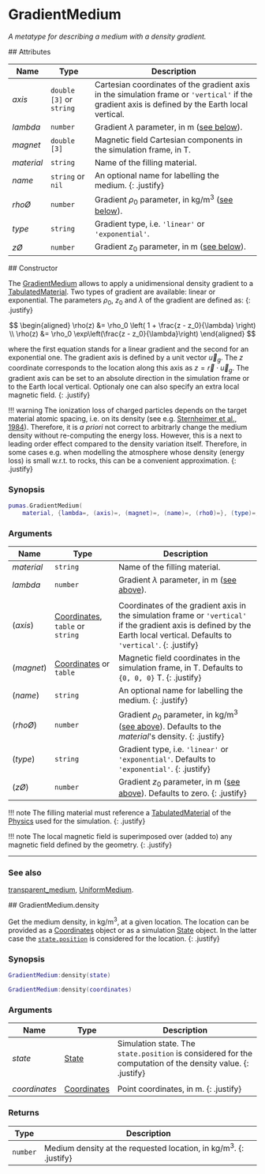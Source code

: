 # GradientMedium
_A metatype for describing a medium with a density gradient._


<div markdown="1" class="shaded-box fancy">
## Attributes

|Name|Type|Description|
|----|----|-----------|
|*axis*       |`double [3]` or `string`| Cartesian coordinates of the gradient axis in the simulation frame or `'vertical'` if the gradient axis is defined by the Earth local vertical. |
|*lambda*     |`number`                | Gradient $\lambda$ parameter, in m ([see below](#constructor)). |
|*magnet*     |`double [3]`            | Magnetic field Cartesian components in the simulation frame, in T. |
|*material*   |`string`                | Name of the filling material. |
|*name*       |`string` or `nil`       | An optional name for labelling the medium. {: .justify} |
|*rho&Oslash;*|`number`                | Gradient $\rho_0$ parameter, in kg/m<sup>3</sup> ([see below](#constructor)). |
|*type*       |`string`                | Gradient type, i.e. `'linear'` or `'exponential'`. |
|*z&Oslash;*  |`number`                | Gradient $z_0$ parameter, in m ([see below](#constructor)). |
</div>

<div markdown="1" class="shaded-box fancy">
## Constructor

The [GradientMedium](GradientMedium.md) allows to apply a unidimensional density
gradient to a [TabulatedMaterial](../physics/TabulatedMaterial.md). Two types of
gradient are available: linear or exponential. The parameters $\rho_0$, $z_0$
and $\lambda$ of the gradient are defined as:
{: .justify}

$$
\begin{aligned}
\rho(z) &= \rho_0 \left( 1 + \frac{z - z_0}{\lambda} \right) \\
\rho(z) &= \rho_0 \exp\left(\frac{z - z_0}{\lambda}\right)
\end{aligned}
$$

where the first equation stands for a linear gradient and the second for an
exponential one. The gradient axis is defined by a unit vector $\vec{u}_g$.
The $z$ coordinate corresponds to the location along this axis as $z = \vec{r}
\cdot \vec{u}_g$. The gradient axis can be set to an absolute direction in the
simulation frame or to the Earth local vertical. Optionaly one can also specify
an extra local magnetic field.
{: .justify}

!!! warning
    The ionization loss of charged particles depends on the target material
    atomic spacing, i.e. on its density (see e.g. [Sternheimer et al.,
    1984](https://doi.org/10.1016/0092-640X(84)90002-0)). Therefore, it is *a
    priori* not correct to arbitrarly change the medium density without
    re-computing the energy loss. However, this is a next to leading order
    effect compared to the density variation itself. Therefore, in some cases
    e.g. when modelling the atmosphere whose density (energy loss) is small
    w.r.t. to rocks, this can be a convenient approximation.
    {: .justify}

### Synopsis

```lua
pumas.GradientMedium(
    material, {lambda=, (axis)=, (magnet)=, (name)=, (rho0)=}, (type)=, (z0)=})
```

### Arguments

|Name|Type|Description|
|----|----|-----------|
|*material*     |`string`                         | Name of the filling material. |
|*lambda*       |`number`                         | Gradient $\lambda$ parameter, in m ([see above](#constructor)). |
|||
|(*axis*)       |[Coordinates](../Coordinates.md), `table` or `string`| Coordinates of the gradient axis in the simulation frame or `'vertical'` if the gradient axis is defined by the Earth local vertical. Defaults to `'vertical'`. {: .justify} |
|(*magnet*)     |[Coordinates](../Coordinates.md) or `table`| Magnetic field coordinates in the simulation frame, in T. Defaults to `{0, 0, 0}` T. {: .justify} |
|(*name*)       |`string`                         | An optional name for labelling the medium. {: .justify} |
|(*rho&Oslash;*)|`number`                         | Gradient $\rho_0$ parameter, in kg/m<sup>3</sup> ([see above](#constructor)). Defaults to the *material*'s density. {: .justify} |
|(*type*)       |`string`                         | Gradient type, i.e. `'linear'` or `'exponential'`. Defaults to `'exponential'`. {: .justify} |
|(*z&Oslash;*)  |`number`                         | Gradient $z_0$ parameter, in m ([see above](#constructor)). Defaults to zero. {: .justify} |

!!! note
    The filling material must reference a
    [TabulatedMaterial](../physics/TabulatedMaterial.md) of the
    [Physics](../physics/Physics.md) used for the simulation.
    {: .justify}

!!! note
    The local magnetic field is superimposed over (added to) any magnetic field
    defined by the geometry.
    {: .justify}

---

### See also

[transparent\_medium](transparent_medium.md),
[UniformMedium](UniformMedium.md).
</div>


<div markdown="1" class="shaded-box fancy">
## GradientMedium.density

Get the medium density, in $\text{kg} / \text{m}^3$, at a given location.
The location can be provided as a [Coordinates](../Coordinates.md) object or
as a simulation [State](../simulation/State.md) object. In the latter case the
[`state.position`](../simulation/State.md#attributes) is considered for the
location.
{: .justify}

### Synopsis
```Lua
GradientMedium:density(state)

GradientMedium:density(coordinates)
```

### Arguments

|Name|Type|Description|
|----|----|-----------|
|*state*|[State](../simulation/State.md)| Simulation state. The `state.position` is considered for the  computation of the density value. {: .justify}|
||||
|*coordinates* |[Coordinates](../Coordinates.md)| Point coordinates, in m. {: .justify}|


### Returns

|Type|Description|
|----|-----------|
|`number`| Medium density at the requested location, in $\text{kg} / \text{m}^3$. {: .justify}|
</div>
